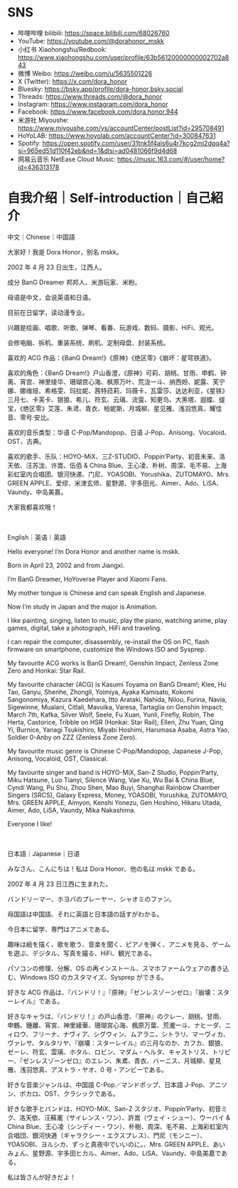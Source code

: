 # SNS

* 哔哩哔哩 bilibili: https://space.bilibili.com/68026760
* YouTube: https://youtube.com/@dorahonor_mskk
* 小红书 Xiaohongshu/Redbook: https://www.xiaohongshu.com/user/profile/63b56120000000002702a843
* 微博 Weibo: https://weibo.com/u/5635501226
* X (Twitter): https://x.com/dora_honor
* Bluesky: https://bsky.app/profile/dora-honor.bsky.social
* Threads: https://www.threads.com/@dora_honor
* Instagram: https://www.instagram.com/dora_honor
* Facebook: https://www.facebook.com/dora.honor.944
* 米游社 Miyoushe: https://www.miyoushe.com/ys/accountCenter/postList?id=295708491
* HoYoLAB: https://www.hoyolab.com/accountCenter?id=300847631
* Spotify: https://open.spotify.com/user/31tnk5f4als6u4r7kcg2mj2dqq4a?si=965ed51d110f42eb&nd=1&dlsi=ad0481066f9d4d68
* 网易云音乐 NetEase Cloud Music: https://music.163.com/#/user/home?id=436313178

# 自我介绍｜Self-introduction｜自己紹介

中文｜Chinese｜中国語

大家好！我是 Dora Honor，别名 mskk。

2002 年 4 月 23 日出生，江西人。

成分 BanG Dreamer 邦邦人、米游玩家、米粉。

母语是中文，会说英语和日语。

目前在日留学，读动漫专业。

兴趣是绘画、唱歌、听歌、弹琴、看番、玩游戏、数码、摄影、HiFi、观光。

会修电脑、拆机、重装系统、刷机、定制母盘、封装系统。

喜欢的 ACG 作品：《BanG Dream!》《原神》《绝区零》《崩坏：星穹铁道》。

喜欢的角色：《BanG Dream!》户山香澄，《原神》可莉、胡桃、甘雨、申鹤、钟离、宵宫、神里绫华、珊瑚宫心海、枫原万叶、荒泷一斗、纳西妲、妮露、芙宁娜、娜维娅、希格雯、玛拉妮、茜特菈莉、玛薇卡、瓦雷莎、达达利亚，《星铁》三月七、卡芙卡、银狼、希儿、符玄、云璃、流萤、知更鸟、大黑塔、遐蝶、缇宝，《绝区零》艾莲、朱鸢、青衣、柏妮斯、月城柳、星见雅、浅羽悠真、耀佳音、零号·安比。

喜欢的音乐类型：华语 C-Pop/Mandopop、日语 J-Pop、Anisong、Vocaloid、OST、古典。

喜欢的歌手、乐队：HOYO-MiX、三Z-STUDIO、Poppin’Party、初音未来、洛天依、汪苏泷、许嵩、伍佰 & China Blue、王心凌、朴树、周深、毛不易、上海彩虹室内合唱团、银河快递、门尼、YOASOBI、Yorushika、ZUTOMAYO、Mrs. GREEN APPLE、爱缪、米津玄师、星野源、宇多田光、Aimer、Ado、LiSA、Vaundy、中岛美嘉。

大家我都喜欢哦！

　

English｜英语｜英語

Hello everyone! I’m Dora Honor and another name is mskk.

Born in April 23, 2002 and from Jiangxi.

I’m BanG Dreamer, HoYoverse Player and Xiaomi Fans.

My mother tongue is Chinese and can speak English and Japanese.

Now I’m study in Japan and the major is Animation.

I like painting, singing, listen to music, play the piano, watching anime, play games, digital, take a photograph, HiFi and traveling.

I can repair the computer, disassembly, re-install the OS on PC, flash firmware on smartphone, customize the Windows ISO and Sysprep.

My favourite ACG works is BanG Dream!, Genshin Impact, Zenless Zone Zero and Honkai: Star Rail.

My favourite character (ACG) is Kasumi Toyama on BanG Dream!; Klee, Hu Tao, Ganyu, Shenhe, Zhongli, Yoimiya, Ayaka Kamisato, Kokomi Sangonomiya, Kazura Kaedehara, Itto Arataki, Nahida, Nilou, Furina, Navia, Sigewinne, Mualani, Citlali, Mavuika, Varesa, Tartaglia on Genshin Impact; March 7th, Kafka, Silver Wolf, Seele, Fu Xuan, Yunli, Firefly, Robin, The Herta, Castorice, Tribble on HSR (Honkai: Star Rail); Ellen, Zhu Yuan, Qing Yi, Burnice, Yanagi Tsukishiro, Miyabi Hoshimi, Harumasa Asaba, Astra Yao, Soldier 0-Anby on ZZZ (Zenless Zone Zero).

My favourite music genre is Chinese C-Pop/Mandopop, Japanese J-Pop, Anisong, Vocaloid, OST, Classical.

My favourite singer and band is HOYO-MiX, San-Z Studio, Poppin’Party, Miku Hatsune, Luo Tianyi, Silence Wang, Vae Xu, Wu Bai & China Blue, Cyndi Wang, Pu Shu, Zhou Shen, Mao Buyi, Shanghai Rainbow Chamber Singers (SRCS), Galaxy Express, Money, YOASOBI, Yorushika, ZUTOMAYO, Mrs. GREEN APPLE, Aimyon, Kenshi Yonezu, Gen Hoshino, Hikaru Utada, Aimer, Ado, LiSA, Vaundy, Mika Nakashima.

Everyone I like!

　

日本語｜Japanese｜日语

みなさん、こんにちは！私は Dora Honor、他の名は mskk である。

2002 年 4 月 23 日江西に生まれた。

バンドリーマー、ホヨバのプレーヤー、シャオミのファン。

母国語は中国語、それに英語と日本語の話すがわかる。

今日本に留学、専門はアニメである。

趣味は絵を描く、歌を歌う、音楽を聞く、ピアノを弾く、アニメを見る、ゲームを遊ぶ、デジタル、写真を撮る、HiFi、観光である。

パソコンの修理、分解、OS の再インストール、スマホファームウェアの書き込む、Windows ISO のカスタマイズ、Sysprep ができる。

好きな ACG 作品は、『バンドリ！』『原神』『ゼンレスゾーンゼロ』『崩壊：スターレイル』である。

好きなキャラは、『バンドリ！』の戸山香澄、『原神』のクレー、胡桃、甘雨、申鶴、鍾離、宵宮、神里綾華、珊瑚宮心海、楓原万葉、荒瀧一斗、ナヒーダ、ニィロウ、フリーナ、ナヴィア、シグウィン、ムアラニ、シトラリ、マーヴィカ、ヴァレサ、タルタリヤ、『崩壊：スターレイル』の三月なのか、カフカ、銀狼、ゼーレ、符玄、雲璃、ホタル、ロビン、マダム・ヘルタ、キャストリス、トリビー、『ゼンレスゾーンゼロ』のエレン、朱鳶、青衣、バーニス、月城柳、星見雅、浅羽悠真、アストラ・ヤオ、0 号・アンビーである。

好きな音楽ジャンルは、中国語 C-Pop／マンドポップ、日本語 J-Pop、アニソン、ボカロ、OST、クラシックである。

好きな歌手とバンドは、HOYO-MiX、San-Z スタジオ、Poppin’Party、初音ミク、洛天依、汪蘇瀧（サイレンス・ワン）、許嵩（ヴェイ・シュー）、ウーバイ & China Blue、王心凌（シンディー・ワン）、朴樹、周深、毛不易、上海彩虹室内合唱団、銀河快逓（ギャラクシー・エクスプレス）、門尼（モンニー）、YOASOBI、ヨルシカ、ずっと真夜中でいいのに。、Mrs. GREEN APPLE、あいみょん、星野源、宇多田ヒカル、Aimer、Ado、LiSA、Vaundy、中島美嘉である。

私は皆さんが好きだよ！

